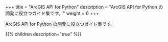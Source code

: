 +++
title = "ArcGIS API for Python"
description = "ArcGIS API for Python の開発に役立つガイド集です。"
weight = 6
+++

ArcGIS API for Python の開発に役立つガイド集です。

{{% children description="true"   %}}
